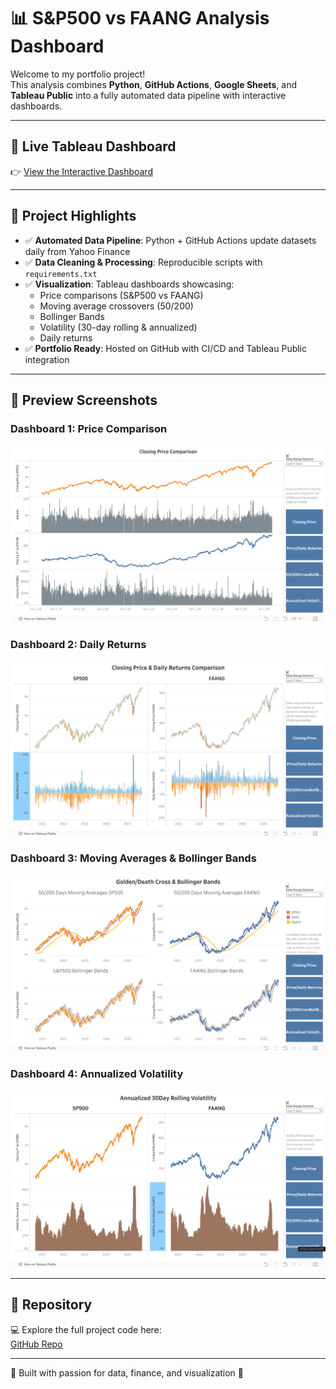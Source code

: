 # 📊 S&P500 vs FAANG Analysis Dashboard  

Welcome to my portfolio project!  
This analysis combines **Python**, **GitHub Actions**, **Google Sheets**, and **Tableau Public** into a fully automated data pipeline with interactive dashboards.  

---

## 🔹 Live Tableau Dashboard  
👉 [View the Interactive Dashboard](https://public.tableau.com/app/profile/anas.h2605/viz/SP500vsFAANG_17568134555740/ClosingPrice)  

---

## 🔹 Project Highlights
- ✅ **Automated Data Pipeline**: Python + GitHub Actions update datasets daily from Yahoo Finance  
- ✅ **Data Cleaning & Processing**: Reproducible scripts with `requirements.txt`  
- ✅ **Visualization**: Tableau dashboards showcasing:  
  - Price comparisons (S&P500 vs FAANG)  
  - Moving average crossovers (50/200)  
  - Bollinger Bands  
  - Volatility (30-day rolling & annualized)  
  - Daily returns  
- ✅ **Portfolio Ready**: Hosted on GitHub with CI/CD and Tableau Public integration  

---

## 🔹 Preview Screenshots  
### Dashboard 1: Price Comparison  
![Dashboard 1](dashboard_screenshots/PriceComparison.png)  

### Dashboard 2: Daily Returns  
![Dashboard 2](dashboard_screenshots/DailyReturnsComparison.png)  

### Dashboard 3: Moving Averages & Bollinger Bands  
![Dashboard 3](dashboard_screenshots/50_200MA_BollingerBandsComparison.png)  

### Dashboard 4: Annualized Volatility  
![Dashboard 3](dashboard_screenshots/30DAnnualizedVolatilityComparison.png)  

---

## 🔹 Repository  
💻 Explore the full project code here:  
[GitHub Repo](https://github.com/hamdananas-alt/SP500_vs_FAANG_Project)  

---

📌 Built with passion for data, finance, and visualization 🚀
